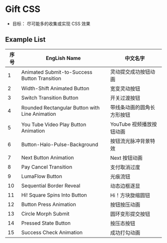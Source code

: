 # Gift CSS

- 目标： 尽可能多的收集或实现 CSS 效果

## Example List

| 序号 | EngLish Name                                   | 中文名字                   |
|-----|-----------------------------------------------|--------------------------|
| 1    | Animated Submit-to-Success Button Transition   | 灵动提交成功按钮动画       |
| 2    | Width-Shift Animated Button                    | 宽变灵动按钮               |
| 3    | Switch Transition Button                       | 开关过渡按钮               |
| 4    | Rounded Rectangular Button with Line Animation | 带线条动画的圆角长方形按钮 |
| 5    | You Tube Video Play Button Animation           | YouTube 视频播放按钮动画   |
| 6    | Button-Halo-Pulse-Background                   | 按钮流光脉冲背景特效       |
| 7    | Next Button Animation                          | Next 按钮动画              |
| 8    | Pay Cancel Transition                          | 支付取消过度               |
| 9    | LumaFlow Button                                | 光痕流钮                   |
| 10   | Sequential Border Reveal                       | 动态边框逐显               |
| 11   | Hi! Square Spins Into Button                   | Hi！方块旋缩圆钮           |
| 12   | Button Press Animation                         | 按钮按压动画               |
| 13   | Circle Morph Submit                            | 圆环变形提交按钮           |
| 14   | Pressed State Button                           | 按压态按钮                 |
| 15   | Success Check Animation                        | 成功打勾动画               |
